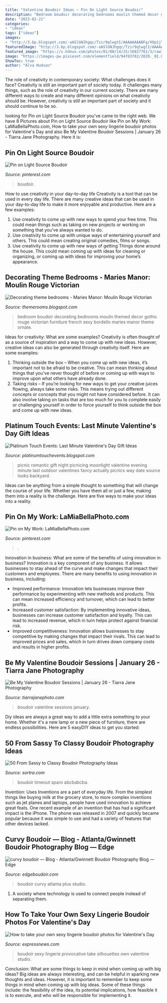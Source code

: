 ```yaml
---
title: "Valentine Boudoir Ideas ~ Pin On Light Source Boudoir"
description: "Bedroom boudoir decorating bedrooms moulin themed decor gothic rouge victorian furniture french sexy bordello maries manor theme ornate"
date: "2023-02-21"
categories:
- "ideas"
tags: ["ideas"]
images:
- "http://3.bp.blogspot.com/-oASlGNJhgqc/Tzir9qlwgtI/AAAAAAAABFg/XOp1jYDj_pw/s1600/Valentines+Day+Ideas.jpg"
featuredImage: "http://3.bp.blogspot.com/-oASlGNJhgqc/Tzir9qlwgtI/AAAAAAAABFg/XOp1jYDj_pw/s1600/Valentines+Day+Ideas.jpg"
featured_image: "https://s.hdnux.com/photos/01/00/14/25/16827761/3/rawImage.jpg"
image: "https://images-pw.pixieset.com/elementfield/94783702/2020._01.04__Boudoir-1-4a4a92e7.jpg"
ShowToc: true
author: "Alva Hudson"
---
```



The role of creativity in contemporary society: What challenges does it face?
Creativity is still an important part of society today. It challenges many things, such as the role of creativity in our current society. There are many different ways to create and many different opinions on what creativity should be. However, creativity is still an important part of society and it should continue to be so.

	

		
looking for Pin on Light Source Boudoir you've came to the right web. We have 8 Pictures about Pin on Light Source Boudoir like Pin on My Work: LaMiaBellaPhoto.com, How to take your own sexy lingerie boudoir photos for Valentine&#039;s Day and also Be My Valentine Boudoir Sessions | January 26 - Tiarra Jane Photography. Here it is:
		
    
## Pin On Light Source Boudoir

<img loading=lazy src="https://i.pinimg.com/originals/e3/e9/c3/e3e9c3a0a0b7261608f713a9c5f1ffdf.jpg" onerror="this.onerror=null;this.src='https://tse3.mm.bing.net/th?id=OIP.LCFXfdKLPbLcLmYy-IMs6gHaE8&amp;pid=15.1';" alt="Pin on Light Source Boudoir">

_Source: pinterest.com_

>boudoir. 

	

How to use creativity in your day-to-day life
Creativity is a tool that can be used in every day life. There are many creative ideas that can be used in your day-to-day life to make it more enjoyable and productive. Here are a few examples: 
1. Use creativity to come up with new ways to spend your free time. This could mean things such as taking on new projects or working on something that you’ve always wanted to do. 
2. Use creativity to come up with unique ways of entertaining yourself and others. This could mean creating original comedies, films or songs. 
3. Use creativity to come up with new ways of getting Things done around the house. This could mean coming up with ideas for cleaning or organizing, or coming up with ideas for improving your home’s appearance.

    
## Decorating Theme Bedrooms - Maries Manor: Moulin Rouge Victorian

<img loading=lazy src="http://2.bp.blogspot.com/-7JY357JVDaQ/U3tWWD70zDI/AAAAAAAATxc/1ok8JTlwSwY/s1600/MOULIN+themed+bedroom+decorating-gothic+style-1.jpg" onerror="this.onerror=null;this.src='https://tse2.mm.bing.net/th?id=OIP.hRSbXh_dRdzc9ExTzltoeAHaGN&amp;pid=15.1';" alt="Decorating theme bedrooms - Maries Manor: Moulin Rouge Victorian">

_Source: themerooms.blogspot.com_

>bedroom boudoir decorating bedrooms moulin themed decor gothic rouge victorian furniture french sexy bordello maries manor theme ornate. 

	

Ideas for creativity: What are some examples?
Creativity is often thought of as a source of inspiration and a way to come up with new ideas. However, creative ideas can also be generated through creativity itself. Here are some examples: 
1. Thinking outside the box – When you come up with new ideas, it’s important not to be afraid to be creative. This can mean thinking about things that you’ve never thought of before or coming up with ways to improve upon what others have already done. 
2. Taking risks – If you’re looking for new ways to get your creative juices flowing, always take some risks. This means trying out different concepts or concepts that you might not have considered before. It can also involve taking on tasks that are too much for you to complete easily or challenging yourself in order to force yourself to think outside the box and come up with new ideas.

    
## Platinum Touch Events: Last Minute Valentine&#039;s Day Gift Ideas

<img loading=lazy src="http://3.bp.blogspot.com/-oASlGNJhgqc/Tzir9qlwgtI/AAAAAAAABFg/XOp1jYDj_pw/s1600/Valentines+Day+Ideas.jpg" onerror="this.onerror=null;this.src='https://tse1.mm.bing.net/th?id=OIP.BkXprhoz4vYFeftAh49ZmAAAAA&amp;pid=15.1';" alt="Platinum Touch Events: Last Minute Valentine&#039;s Day Gift Ideas">

_Source: platinumtouchevents.blogspot.com_

>picnic romantic gift night picnicing moonlight valentine evening minute last outdoor valentines fancy actually picnics way date source looks backyard. 

	

Ideas can be anything from a simple thought to something that will change the course of your life. Whether you have them all or just a few, making them into a reality is the challenge. Here are five ways to make your ideas into a reality.

    
## Pin On My Work: LaMiaBellaPhoto.com

<img loading=lazy src="https://i.pinimg.com/736x/dd/7a/85/dd7a8504adf328c8023eabfbba1f1e0c--boudoir-photo-shoot-boudoir-photos.jpg" onerror="this.onerror=null;this.src='https://tse1.mm.bing.net/th?id=OIP.uoaVKI_QxicCjdbM0TXFzgHaFR&amp;pid=15.1';" alt="Pin on My Work: LaMiaBellaPhoto.com">

_Source: pinterest.com_

>. 

	

Innovation in business: What are some of the benefits of using innovation in business?
Innovation is a key component of any business. It allows businesses to stay ahead of the curve and make changes that impact their customers and employees. There are many benefits to using innovation in business, including: 
- Improved performance: Innovation lets businesses improve their performance by experimenting with new methods and products. This can mean increased efficiency and turnover, which can lead to better profits. 
- Increased customer satisfaction: By implementing innovative ideas, businesses can increase customer satisfaction and loyalty. This can lead to increased revenue, which in turn helps protect against financial risk. 
- Improved competitiveness: Innovation allows businesses to stay competitive by making changes that impact their rivals. This can lead to improved prices and sales, which in turn drives down company costs and results in higher profits.

    
## Be My Valentine Boudoir Sessions | January 26 - Tiarra Jane Photography

<img loading=lazy src="https://images-pw.pixieset.com/elementfield/94783702/2020._01.04__Boudoir-1-4a4a92e7.jpg" onerror="this.onerror=null;this.src='https://tse2.mm.bing.net/th?id=OIP.y9f5pimPngG6b-zOF_zUfwHaLH&amp;pid=15.1';" alt="Be My Valentine Boudoir Sessions | January 26 - Tiarra Jane Photography">

_Source: tiarrajanephoto.com_

>boudoir valentine sessions january. 

	

Diy ideas are always a great way to add a little extra something to your home. Whether it's a new lamp or a new piece of furniture, there are endless possibilities. Here are 5 easyDIY ideas to get you started: 

    
## 50 From Sassy To Classy Boudoir Photography Ideas

<img loading=lazy src="http://www.sortra.com/wp-content/uploads/2014/10/boudoir-wedding28.jpg" onerror="this.onerror=null;this.src='https://tse3.mm.bing.net/th?id=OIP.R4Hid2VfEd-bwX0hYZuTKgHaJ4&amp;pid=15.1';" alt="50 From Sassy to Classy Boudoir Photography Ideas">

_Source: sortra.com_

>boudoir timeout sparo abcbabcba. 

	

Invention: Uses
Inventions are a part of everyday life. From the simplest things like buying milk at the grocery store, to more complex inventions such as jet planes and laptops, people have used innovation to achieve great feats. 
One recent example of an invention that has had a significant impact is the iPhone. The phone was released in 2007 and quickly became popular because it was simple to use and had a variety of features that other devices lacked.

    
## Curvy Boudoir — Blog - Atlanta/Gwinnett Boudoir Photography Blog — Edge

<img loading=lazy src="https://images.squarespace-cdn.com/content/v1/5511b56ae4b0adc81e819260/1600867542964-O6RWZEC1CQVOMQXOLL2E/ke17ZwdGBToddI8pDm48kEQUzE1CV_HIc1wpSOm6-nd7gQa3H78H3Y0txjaiv_0fDoOvxcdMmMKkDsyUqMSsMWxHk725yiiHCCLfrh8O1z5QPOohDIaIeljMHgDF5CVlOqpeNLcJ80NK65_fV7S1UdBznftKBLvUwd_2sAIB-NvEboJJlHDOOaV1VhaTjVw-eiOUcSkz3YqZlvOaIa4gng/Atlanta+Curvy+Plus+Size+Boudoir+(1).jpg" onerror="this.onerror=null;this.src='https://tse3.mm.bing.net/th?id=OIP.O4V6nXZDomlWLGSBuzFlSQHaLG&amp;pid=15.1';" alt="curvy boudoir — Blog - Atlanta/Gwinnett Boudoir Photography Blog — Edge">

_Source: edgeboudoir.com_

>boudoir curvy atlanta plus studio. 

	

1. A society where technology is used to connect people instead of separating them.

    
## How To Take Your Own Sexy Lingerie Boudoir Photos For Valentine&#039;s Day

<img loading=lazy src="https://s.hdnux.com/photos/01/00/14/25/16827761/3/rawImage.jpg" onerror="this.onerror=null;this.src='https://tse1.mm.bing.net/th?id=OIP.85UJ4lTjWI04oe9Hwaz_VwHaE7&amp;pid=15.1';" alt="How to take your own sexy lingerie boudoir photos for Valentine&#039;s Day">

_Source: expressnews.com_

>boudoir sexy lingerie provocative take silhouettes own valentine studio. 

	

Conclusion: What are some things to keep in mind when coming up with big ideas?
Big ideas are always interesting, and can be helpful in sparking new thoughts and ideas. However, it is important to remember to keep some things in mind when coming up with big ideas. Some of these things include: the feasibility of the idea, its potential implications, how feasible it is to execute, and who will be responsible for implementing it.

